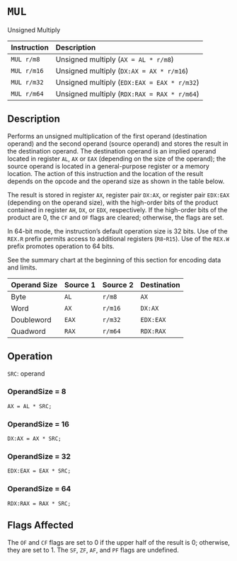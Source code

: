 # `MUL`
Unsigned Multiply

| Instruction | Description                                 |
| :---------- | :------------------------------------------ |
| `MUL r/m8`  | Unsigned multiply (`AX = AL * r/m8`)        |
| `MUL r/m16` | Unsigned multiply (`DX:AX = AX * r/m16`)    |
| `MUL r/m32` | Unsigned multiply (`EDX:EAX = EAX * r/m32`) |
| `MUL r/m64` | Unsigned multiply (`RDX:RAX = RAX * r/m64`) |

## Description
Performs an unsigned multiplication of the first operand (destination operand) and the second operand (source operand) and stores the result in the destination operand. The destination operand is an implied operand located in register `AL`, `AX` or `EAX` (depending on the size of the operand); the source operand is located in a general-purpose register or a memory location. The action of this instruction and the location of the result depends on the opcode and the operand size as shown in the table below.

The result is stored in register `AX`, register pair `DX:AX`, or register pair `EDX:EAX` (depending on the operand size), with the high-order bits of the product contained in register `AH`, `DX`, or `EDX`, respectively. If the high-order bits of the product are 0, the `CF` and `OF` flags are cleared; otherwise, the flags are set.

In 64-bit mode, the instruction’s default operation size is 32 bits. Use of the `REX.R` prefix permits access to additional registers (`R8`-`R15`). Use of the `REX.W` prefix promotes operation to 64 bits.

See the summary chart at the beginning of this section for encoding data and limits.

| Operand Size | Source 1 | Source 2 | Destination |
| :----------- | :------- | :------- | :---------- |
| Byte         | `AL`     | `r/m8`   | `AX`        |
| Word         | `AX`     | `r/m16`  | `DX:AX`     |
| Doubleword   | `EAX`    | `r/m32`  | `EDX:EAX`   |
| Quadword     | `RAX`    | `r/m64`  | `RDX:RAX`   |

## Operation
`SRC`: operand

### OperandSize = 8
```rust,ignore
AX = AL * SRC;
```

### OperandSize = 16
```rust,ignore
DX:AX = AX * SRC;
```

### OperandSize = 32
```rust,ignore
EDX:EAX = EAX * SRC;
```

### OperandSize = 64
```rust, ignore
RDX:RAX = RAX * SRC;
```

## Flags Affected
The `OF` and `CF` flags are set to 0 if the upper half of the result is 0; otherwise, they are set to 1. The `SF`, `ZF`, `AF`, and `PF` flags are undefined.
